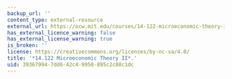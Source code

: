 ```yaml
---
backup_url: ''
content_type: external-resource
external_url: https://ocw.mit.edu/courses/14-122-microeconomic-theory-ii-fall-2002/
has_external_licence_warning: false
has_external_license_warning: true
is_broken: ''
license: https://creativecommons.org/licenses/by-nc-sa/4.0/
title: '*14.122 Microeconomic Theory II*.'
uid: 39367994-7dd6-42c4-9950-895c2c88c1dc
---
```

